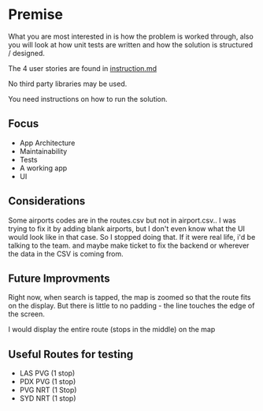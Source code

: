 # Premise

What you are most interested in is how the problem is worked through, also you will look at how unit tests are written and how the solution is structured / designed.

The 4 user stories are found in [instruction.md](instruction.md)

No third party libraries may be used.

You need instructions on how to run the solution.

## Focus

- App Architecture
- Maintainability
- Tests
- A working app
- UI

## Considerations
Some airports codes are in the routes.csv but not in airport.csv.. I was trying to fix it by adding blank airports, but I don't even know what the UI would look like in that case. So I stopped doing that. If it were real life, i'd be talking to the team. and maybe make ticket to fix the backend or wherever the data in the CSV is coming from.

## Future Improvments

Right now, when search is tapped, the map is zoomed so that the route fits on the display. But there is little to no padding - the line touches the edge of the screen.

I would display the entire route (stops in the middle) on the map

## Useful Routes for testing
- LAS PVG (1 stop)
- PDX PVG (1 stop)
- PVG NRT (1 Stop)
- SYD NRT (1 stop)